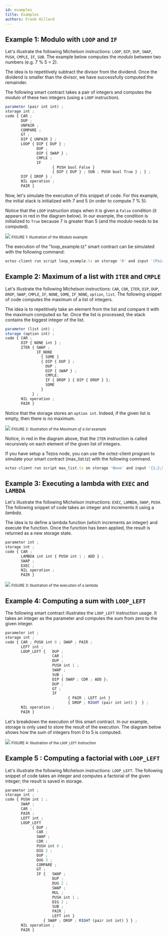 ```yaml
---
id: examples
title: Examples
authors: Frank Hillard
---
```


## Example 1: Modulo with `LOOP` and `IF`
Let's illustrate the following Michelson instructions: `LOOP`, `DIP`, `DUP`, `SWAP`, `PUSH`, `CMPLE`, `IF`, `SUB`. The example below computes the *modulo* between two numbers (e.g. 7 % 5 = 2).

The idea is to repetitively subtract the divisor from the dividend. Once the dividend is smaller than the divisor, we have successfully computed the remainder.

The following smart contract takes a pair of integers and computes the _modulo_ of these two integers (using a `LOOP` instruction).

```js
parameter (pair int int) ;
storage int ;
code { CAR ;
       DUP ;
       UNPAIR ;
       COMPARE ;
       GT ;
       DIP { UNPAIR } ;
       LOOP { DIP { DUP } ;
              DUP ;
              DIP { SWAP } ;
              CMPLE ;
              IF
                     { PUSH bool False }
                     { DIP { DUP } ; SUB ; PUSH bool True } ; } ;
       DIP { DROP } ;
       NIL operation ;
       PAIR }
```

Now, let's simulate the execution of this snippet of code. For this example, the initial stack is initialized with 7 and 5 (in order to compute 7 % 5).

Notice that the `LOOP` instruction stops when it is given a `False` condition (it appears in red in the diagram below). In our example, the condition is initialized to `True` because 7 is greater than 5 (and the _modulo_ needs to be computed).

![](michelson_example_modulo_execution.svg)
<small className="figure">FIGURE 1: Illustration of the _Modulo_ example</small>

The execution of the "loop_example.tz" smart contract can be simulated with the following command:

```js
octez-client run script loop_example.tz on storage '0' and input '(Pair 7 5)'
```

## Example 2: Maximum of a list with `ITER` and `CMPLE`
Let's illustrate the following Michelson instructions: `CAR`, `CDR`, `ITER`, `DIP`, `DUP`, `DROP`, `SWAP`, `CMPLE`, `IF`, `NONE`, `SOME`, `IF_NONE`, `option`, `list`. The following snippet of code computes the maximum of a list of integers.

The idea is to repetitively take an element from the list and compare it with the maximum computed so far. Once the list is processed, the stack contains the biggest integer of the list.

```js
parameter (list int) ;
storage (option int) ;
code { CAR ;
       DIP { NONE int } ;
       ITER { SWAP ;
              IF_NONE
                { SOME }
                { DIP { DUP } ;
                  DUP ;
                  DIP { SWAP } ;
                  CMPLE;
                  IF { DROP } { DIP { DROP } };
                  SOME
                }
            } ;
       NIL operation ;
       PAIR }
```

Notice that the storage stores an `option int`. Indeed, if the given list is empty, then there is no maximum.

![](michelson_example_maxlist_execution.svg)
<small className="figure">FIGURE 2: Illustration of the _Maximum of a list_ example</small>

Notice, in red in the diagram above, that the `ITER` instruction is called recursively on each element of the given list of integers.

If you have setup a Tezos node, you can use the octez-client program to simulate your smart contract (max_list.tz) with the following command. 

```js
octez-client run script max_list.tz on storage 'None' and input '{1;2;5;3;7;2;15;4}'
```

## Example 3: Executing a lambda with `EXEC` and `LAMBDA`
Let's illustrate the following Michelson instructions: `EXEC`, `LAMBDA`, `SWAP`, `PUSH`. The following snippet of code takes an integer and increments it using a _lambda_.

The idea is to define a lambda function (which increments an integer) and execute the function. Once the function has been applied, the result is returned as a new storage state.

```js
parameter int ;
storage int ;
code { CAR ;
       LAMBDA int int { PUSH int 1 ; ADD } ;
       SWAP ;
       EXEC ;
       NIL operation ;
       PAIR }
```

![](michelson_example_lambdaexec_execution.svg)
<small className="figure">FIGURE 3: Illustration of the execution of a lambda</small>

## Example 4: Computing a sum with `LOOP_LEFT`
The following smart contract illustrates the `LOOP_LEFT` instruction usage. It takes an integer as the parameter and computes the sum from zero to the given integer.

```js
parameter int ;
storage int ;
code { CAR ; PUSH int 0 ; SWAP ; PAIR ;
       LEFT int ;
       LOOP_LEFT {   DUP ;
                     CAR ;
                     DUP ;
                     PUSH int 1 ;
                     SWAP ;
                     SUB ;
                     DIP { SWAP ; CDR ; ADD };
                     DUP ;
                     GT ;
                     IF
                            { PAIR ; LEFT int }
                            { DROP ; RIGHT (pair int int) }  } ;
       NIL operation ;
       PAIR }
```

Let's breakdown the execution of this smart contract. In our example, storage is only used to store the result of the execution. The diagram below shows how the sum of integers from 0 to 5 is computed.

![](michelson_example_loopleft_execution.svg)
<small className="figure">FIGURE 4: Illustration of the `LOOP_LEFT` instruction</small>

## Example 5 : Computing a factorial with `LOOP_LEFT`

Let's illustrate the following Michelson instructions: `LOOP_LEFT`. The following snippet of code takes an integer and computes a factorial of the given integer; the result is saved in storage.

```js
parameter int ;
storage int ;
code { PUSH int 1 ;
       SWAP ;
       CAR ;
       PAIR ;
       LEFT int ;
       LOOP_LEFT
            { DUP ;
              CAR ;
              SWAP ;
              CDR ;
              PUSH int 0 ;
              DIG 2 ;
              DUP ;
              DUG 3 ;
              COMPARE ;
              GT ;
              IF {   SWAP ;
                     DUP ;
                     DUG 2 ;
                     SWAP ;
                     MUL ;
                     PUSH int 1 ;
                     DIG 2 ;
                     SUB ;
                     PAIR ;
                     LEFT int }
                 { SWAP ; DROP ; RIGHT (pair int int) } } ;
       NIL operation ;
       PAIR }
```

